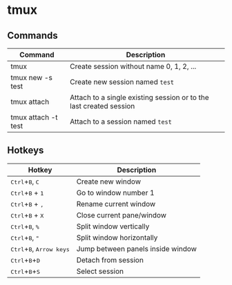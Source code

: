 # tmux

## Commands

Command | Description
-|-
tmux | Create session without name 0, 1, 2, ...
tmux new -s test | Create new session named `test`
tmux attach | Attach to a single existing session or to the last created session
tmux attach -t test | Attach to a session named `test`

## Hotkeys

Hotkey | Description
-|-
<kbd>Ctrl</kbd>+<kbd>B</kbd>, <kbd>C</kbd> | Create new window
<kbd>Ctrl</kbd>+<kbd>B</kbd> + <kbd>1</kbd>| Go to window number 1
<kbd>Ctrl</kbd>+<kbd>B</kbd> + <kbd>,</kbd>| Rename current window
<kbd>Ctrl</kbd>+<kbd>B</kbd> + <kbd>X</kbd>| Close current pane/window
<kbd>Ctrl</kbd>+<kbd>B</kbd>, <kbd>%</kbd> | Split window vertically
<kbd>Ctrl</kbd>+<kbd>B</kbd>, <kbd>"</kbd> | Split window horizontally
<kbd>Ctrl</kbd>+<kbd>B</kbd>, <kbd>Arrow keys</kbd> | Jump between panels inside window
<kbd>Ctrl</kbd>+<kbd>B</kbd>+<kbd>D</kbd> | Detach from session
<kbd>Ctrl</kbd>+<kbd>B</kbd>+<kbd>S</kbd> | Select session
